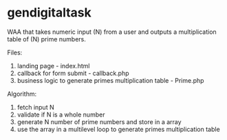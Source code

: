 # gendigitaltask
WAA that takes numeric input (N) from a user and outputs a multiplication table of (N) prime numbers.

Files:
1. landing page - index.html
2. callback for form submit - callback.php
3. business logic to generate primes multiplication table - Prime.php

Algorithm:
1. fetch input N
2. validate if N is a whole number
3. generate N number of prime numbers and store in a array
4. use the array in a multilevel loop to generate primes multiplication table 
